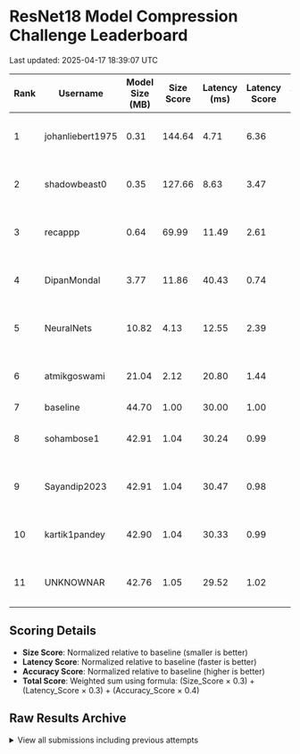 # ResNet18 Model Compression Challenge Leaderboard

Last updated: 2025-04-17 18:39:07 UTC

| Rank | Username | Model Size (MB) | Size Score | Latency (ms) | Latency Score | Accuracy (%) | Accuracy Score | Total Score | Submission Date |
|------|----------|----------------|------------|--------------|---------------|--------------|----------------|-------------|------------------|
| 1 | johanliebert1975 | 0.31 | 144.64 | 4.71 | 6.36 | 0.82 | 0.02 | 45.31 | 2025-04-17 14:53:52 UTC |
| 2 | shadowbeast0 | 0.35 | 127.66 | 8.63 | 3.47 | 8.38 | 0.21 | 39.43 | 2025-04-17 18:10:40 UTC |
| 3 | recappp | 0.64 | 69.99 | 11.49 | 2.61 | 2.70 | 0.07 | 21.81 | 2025-04-17 16:11:42 UTC |
| 4 | DipanMondal | 3.77 | 11.86 | 40.43 | 0.74 | 7.96 | 0.20 | 3.86 | 2025-04-17 14:18:30 UTC |
| 5 | NeuralNets | 10.82 | 4.13 | 12.55 | 2.39 | 5.28 | 0.13 | 2.01 | 2025-04-17 17:52:19 UTC |
| 6 | atmikgoswami | 21.04 | 2.12 | 20.80 | 1.44 | 23.60 | 0.59 | 1.31 | 2025-04-17 17:46:55 UTC |
| 7 | baseline | 44.70 | 1.00 | 30.00 | 1.00 | 40.00 | 1.00 | 1.00 | N/A |
| 8 | sohambose1 | 42.91 | 1.04 | 30.24 | 0.99 | 28.66 | 0.72 | 0.90 | 2025-04-13 19:02:57 UTC |
| 9 | Sayandip2023 | 42.91 | 1.04 | 30.47 | 0.98 | 3.80 | 0.10 | 0.65 | 2025-04-17 13:56:36 UTC |
| 10 | kartik1pandey | 42.90 | 1.04 | 30.33 | 0.99 | 1.60 | 0.04 | 0.63 | 2025-04-17 15:00:54 UTC |
| 11 | UNKNOWNAR | 42.76 | 1.05 | 29.52 | 1.02 | 0.68 | 0.02 | 0.63 | 2025-04-17 18:39:07 UTC |

## Scoring Details

- **Size Score**: Normalized relative to baseline (smaller is better)
- **Latency Score**: Normalized relative to baseline (faster is better)
- **Accuracy Score**: Normalized relative to baseline (higher is better)
- **Total Score**: Weighted sum using formula: (Size_Score × 0.3) + (Latency_Score × 0.3) + (Accuracy_Score × 0.4)

## Raw Results Archive

<details>
<summary>View all submissions including previous attempts</summary>

| Username | Model Size (MB) | Latency (ms) | Accuracy (%) | Total Score | Submission Date | Notes |
|----------|----------------|--------------|--------------|-------------|-----------------|-------|
| baseline-test | 42.91 | 30.58 | 28.66 | 0.89 | 2025-04-12 07:49:55 UTC |  |
| baseline | 42.91 | 30.51 | 28.66 | 0.89 | 2025-04-13 18:32:54 UTC |  |
| sohambose1 | 42.91 | 30.24 | 28.66 | 0.90 | 2025-04-13 19:02:57 UTC |  |
| baseline | 42.91 | 30.63 | 28.96 | 0.90 | 2025-04-17 11:09:18 UTC |  |
| Sayandip2023 | 42.91 | 30.47 | 3.80 | 0.65 | 2025-04-17 13:56:36 UTC |  |
| johanliebert1975 | 10.92 | 15.20 | 19.30 | 2.01 | 2025-04-17 14:02:22 UTC |  |
| DipanMondal | 3.77 | 40.43 | 7.96 | 3.86 | 2025-04-17 14:18:30 UTC |  |
| recappp | 10.76 | 22.69 | 3.14 | 1.67 | 2025-04-17 14:26:59 UTC |  |
| johanliebert1975 | 1.58 | 7.01 | 18.40 | 9.94 | 2025-04-17 14:33:33 UTC |  |
| johanliebert1975 | 0.31 | 4.71 | 0.82 | 45.31 | 2025-04-17 14:53:52 UTC |  |
| kartik1pandey | 42.90 | 30.33 | 1.60 | 0.63 | 2025-04-17 15:00:54 UTC |  |
| recappp | 2.68 | 16.72 | 1.82 | 5.56 | 2025-04-17 15:06:48 UTC |  |
| DipanMondal | 3.77 | 44.76 | 2.92 | 3.79 | 2025-04-17 15:14:37 UTC |  |
| shadowbeast0 | 42.90 | 29.06 | 19.80 | 0.82 | 2025-04-17 15:21:21 UTC |  |
| johanliebert1975 | 1.58 | 7.99 | 3.86 | 9.64 | 2025-04-17 15:49:14 UTC |  |
| recappp | 0.64 | 11.49 | 2.70 | 21.81 | 2025-04-17 16:11:42 UTC |  |
| DipanMondal | 3.77 | 39.97 | 2.92 | 3.81 | 2025-04-17 17:05:28 UTC |  |
| atmikgoswami | 21.04 | 20.80 | 23.60 | 1.31 | 2025-04-17 17:46:55 UTC |  |
| NeuralNets | 10.82 | 12.55 | 5.28 | 2.01 | 2025-04-17 17:52:19 UTC |  |
| shadowbeast0 | 0.35 | 8.63 | 8.38 | 39.43 | 2025-04-17 18:10:40 UTC |  |
| UNKNOWNAR | 42.76 | 29.52 | 0.68 | 0.63 | 2025-04-17 18:39:07 UTC |  |

</details>
